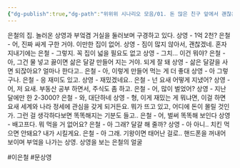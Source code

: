 ```yaml
---
{"dg-publish":true,"dg-path":"위위위 시나리오 모음/01. 돈 많은 친구 앞에서 괜찮은 척 하기.md","permalink":"/위위위 시나리오 모음/01. 돈 많은 친구 앞에서 괜찮은 척 하기/"}
---
```




은철의 집. 놀러온 상영과 부엌겸 거실을 둘러보며 구경하고 있다.
상영 - 1억 2천?
은철 - 어, 진짜 싸게 구한 거야. 이만한 집이 없어.
상영 - 짐이 많지 않아서, 괜찮겠네. 혼자 지내기에는
은철 - 그렇지. 꼭 집이 넓을 필요도 없고
상영 - 그치... 이건 뭐야?
은철 - 아, 그건 물 넣고 끓이면 삶은 달걀 만들어 지는 거야. 되게 잘 돼
상영 - 삶은 달걀을 사면 되잖아요? 얼마나 한다고..
은철 - 아, 이렇게 만들어 먹는 게 더 좋대
상영 - 아 그렇구나. 
은철 - 응 재미도 있고.
상영 - 재밌겠네요..
은철 - 넌 요새 어떻게 지냈어?
상영 - 어, 저 요새. 부동산 공부 하면서, 주식도 좀 하고.
은철 - 어, 많이 벌었어?
상영 - 지난 달에만 한 2-3000?
은철 - 와, 대단하네
상영 - 형, 이게 재밌는 게 뭐냐면, 이걸 하면 요새 세계와 나라 정세에 관심을 갖게 되거든요. 뭐가 뜨고 있고, 어디에 돈이 몰릴 것인가. 그런 걸 생각하다보면 똑똑해지는 기분도 들고.. 
은철 - 어, 벌써 똑똑해 보인다
상영 - 배고프다. 뭐 먹을 거 없어요?
은철 - 아 그래? 달걀 해 줄까?
상영 - 아 아니.. 치킨 먹으면 안돼요? 내가 시킬게요.
은철 - 아 그래. 기왕이면 태어난 걸로.. 
핸드폰을 꺼내어 보이며 부엌을 나가는 상영. 상영을 보는 은철의 얼굴

#이은철
#문상영




